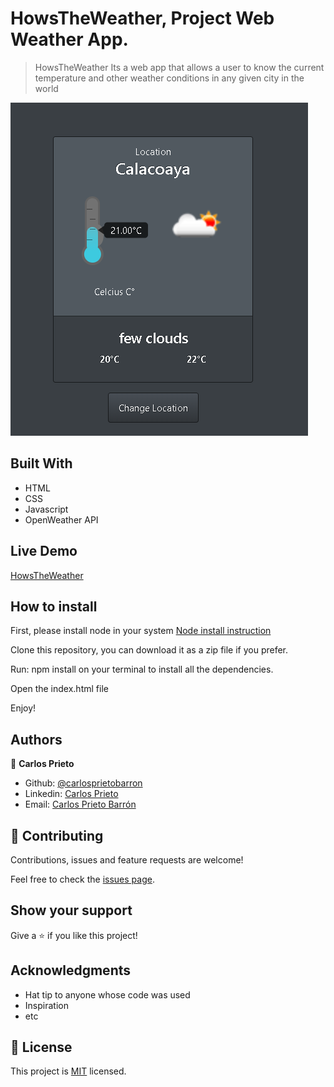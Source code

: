 # HowsTheWeather, Project Web Weather App.

> HowsTheWeather Its a web app that allows a user to know the current temperature and other weather conditions in any given city in the world

![screenshot](./screenshot.png)

## Built With

- HTML
- CSS
- Javascript
- OpenWeather API

## Live Demo

[HowsTheWeather](https://rawcdn.githack.com/carlosprietobarron/howstheweather/e843f8f3f8c737f89108c850373e700f7c386acd/index.html)

## How to install

First, please install node in your system [Node install instruction](https://nodejs.org/en/download/package-manager/)

Clone this repository, you can download it as a zip file if you prefer.

Run:  npm install on your terminal to install all the dependencies.

Open the index.html file

Enjoy!

## Authors

👤 **Carlos Prieto**
- Github: [@carlosprietobarron](https://github.com/carlosprietobarron)
- Linkedin: [Carlos Prieto](https://www.linkedin.com/in/carlosprietobarron/)
- Email: [Carlos Prieto Barrón](carloprietobarron@outlook.com)

## 🤝 Contributing

Contributions, issues and feature requests are welcome!

Feel free to check the [issues page](issues/).

## Show your support

Give a ⭐️ if you like this project!

## Acknowledgments

- Hat tip to anyone whose code was used
- Inspiration
- etc

## 📝 License

This project is [MIT](lic.url) licensed.

